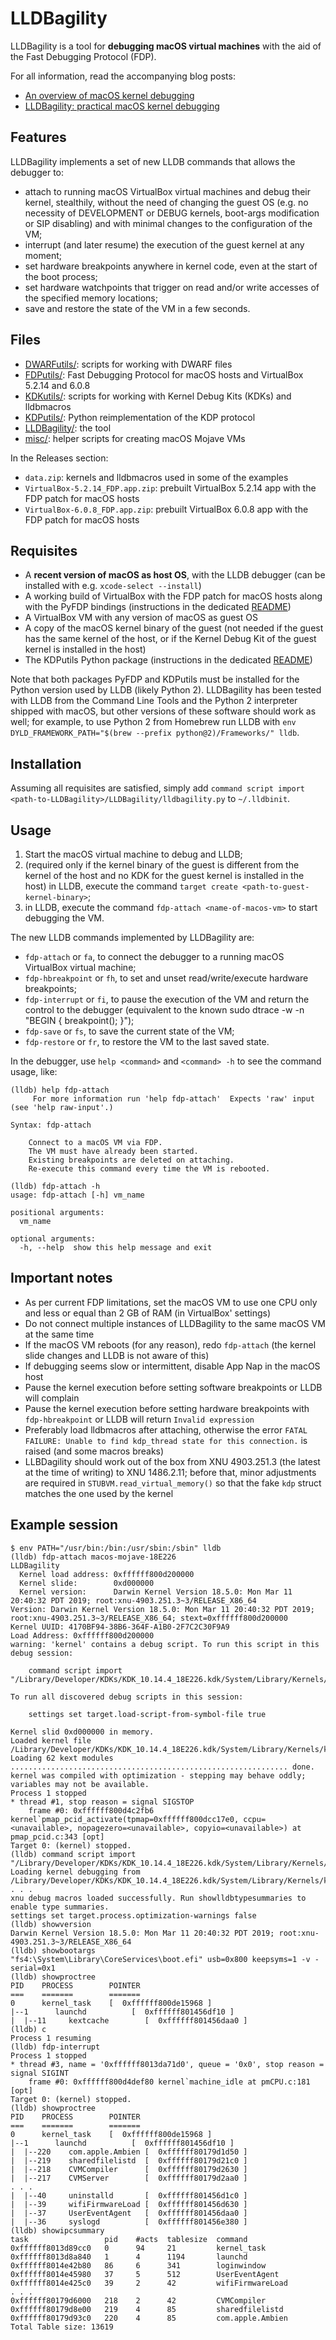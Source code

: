 # LLDBagility
LLDBagility is a tool for **debugging macOS virtual machines** with the aid of the Fast Debugging Protocol (FDP).

For all information, read the accompanying blog posts:

- [An overview of macOS kernel debugging](https://blog.quarkslab.com/an-overview-of-macos-kernel-debugging.html)
- [LLDBagility: practical macOS kernel debugging](https://blog.quarkslab.com/lldbagility-practical-macos-kernel-debugging.html)

## Features
LLDBagility implements a set of new LLDB commands that allows the debugger to:
- attach to running macOS VirtualBox virtual machines and debug their kernel, stealthily, without the need of changing the guest OS (e.g. no necessity of DEVELOPMENT or DEBUG kernels, boot-args modification or SIP disabling) and with minimal changes to the configuration of the VM;
- interrupt (and later resume) the execution of the guest kernel at any moment;
- set hardware breakpoints anywhere in kernel code, even at the start of the boot process;
- set hardware watchpoints that trigger on read and/or write accesses of the specified memory locations;
- save and restore the state of the VM in a few seconds.

## Files
- [DWARFutils/](DWARFutils/): scripts for working with DWARF files
- [FDPutils/](FDPutils/): Fast Debugging Protocol for macOS hosts and VirtualBox 5.2.14 and 6.0.8
- [KDKutils/](KDKutils/): scripts for working with Kernel Debug Kits (KDKs) and lldbmacros
- [KDPutils/](KDPutils/): Python reimplementation of the KDP protocol
- [LLDBagility/](LLDBagility/): the tool
- [misc/](misc/): helper scripts for creating macOS Mojave VMs

In the Releases section:
- `data.zip`: kernels and lldbmacros used in some of the examples
- `VirtualBox-5.2.14_FDP.app.zip`: prebuilt VirtualBox 5.2.14 app with the FDP patch for macOS hosts
- `VirtualBox-6.0.8_FDP.app.zip`: prebuilt VirtualBox 6.0.8 app with the FDP patch for macOS hosts

## Requisites
- A **recent version of macOS as host OS**, with the LLDB debugger (can be installed with e.g. `xcode-select --install`)
- A working build of VirtualBox with the FDP patch for macOS hosts along with the PyFDP bindings (instructions in the dedicated [README](FDPutils/))
- A VirtualBox VM with any version of macOS as guest OS
- A copy of the macOS kernel binary of the guest (not needed if the guest has the same kernel of the host, or if the Kernel Debug Kit of the guest kernel is installed in the host)
- The KDPutils Python package (instructions in the dedicated [README](KDPutils/))

Note that both packages PyFDP and KDPutils must be installed for the Python version used by LLDB (likely Python 2). LLDBagility has been tested with LLDB from the Command Line Tools and the Python 2 interpreter shipped with macOS, but other versions of these software should work as well; for example, to use Python 2 from Homebrew run LLDB with `env DYLD_FRAMEWORK_PATH="$(brew --prefix python@2)/Frameworks/" lldb`.

## Installation
Assuming all requisites are satisfied, simply add `command script import <path-to-LLDBagility>/LLDBagility/lldbagility.py` to `~/.lldbinit`.

## Usage
1. Start the macOS virtual machine to debug and LLDB;
2. (required only if the kernel binary of the guest is different from the kernel of the host and no KDK for the guest kernel is installed in the host) in LLDB, execute the command `target create <path-to-guest-kernel-binary>`;
3. in LLDB, execute the command `fdp-attach <name-of-macos-vm>` to start debugging the VM.

The new LLDB commands implemented by LLDBagility are:
- `fdp-attach` or `fa`, to connect the debugger to a running macOS VirtualBox virtual machine;
- `fdp-hbreakpoint` or `fh`, to set and unset read/write/execute hardware breakpoints;
- `fdp-interrupt` or `fi`, to pause the execution of the VM and return the control to the debugger (equivalent to the known sudo dtrace -w -n "BEGIN { breakpoint(); }");
- `fdp-save` or `fs`, to save the current state of the VM;
- `fdp-restore` or `fr`, to restore the VM to the last saved state.

In the debugger, use `help <command>` and `<command> -h` to see the command usage, like:
```
(lldb) help fdp-attach
     For more information run 'help fdp-attach'  Expects 'raw' input (see 'help raw-input'.)

Syntax: fdp-attach

    Connect to a macOS VM via FDP.
    The VM must have already been started.
    Existing breakpoints are deleted on attaching.
    Re-execute this command every time the VM is rebooted.

(lldb) fdp-attach -h
usage: fdp-attach [-h] vm_name

positional arguments:
  vm_name

optional arguments:
  -h, --help  show this help message and exit
```

## Important notes
- As per current FDP limitations, set the macOS VM to use one CPU only and less or equal than 2 GB of RAM (in VirtualBox' settings)
- Do not connect multiple instances of LLDBagility to the same macOS VM at the same time
- If the macOS VM reboots (for any reason), redo `fdp-attach` (the kernel slide changes and LLDB is not aware of this)
- If debugging seems slow or intermittent, disable App Nap in the macOS host
- Pause the kernel execution before setting software breakpoints or LLDB will complain
- Pause the kernel execution before setting hardware breakpoints with `fdp-hbreakpoint` or LLDB will return `Invalid expression`
- Preferably load lldbmacros after attaching, otherwise the error `FATAL FAILURE: Unable to find kdp_thread state for this connection.` is raised (and some macros breaks)
- LLBDagility should work out of the box from XNU 4903.251.3 (the latest at the time of writing) to XNU 1486.2.11; before that, minor adjustments are required in `STUBVM.read_virtual_memory()` so that the fake `kdp` struct matches the one used by the kernel

## Example session
```
$ env PATH="/usr/bin:/bin:/usr/sbin:/sbin" lldb
(lldb) fdp-attach macos-mojave-18E226
LLDBagility
  Kernel load address: 0xffffff800d200000
  Kernel slide:        0xd000000
  Kernel version:      Darwin Kernel Version 18.5.0: Mon Mar 11 20:40:32 PDT 2019; root:xnu-4903.251.3~3/RELEASE_X86_64
Version: Darwin Kernel Version 18.5.0: Mon Mar 11 20:40:32 PDT 2019; root:xnu-4903.251.3~3/RELEASE_X86_64; stext=0xffffff800d200000
Kernel UUID: 4170BF94-38B6-364F-A1B0-2F7C2C30F9A9
Load Address: 0xffffff800d200000
warning: 'kernel' contains a debug script. To run this script in this debug session:

    command script import "/Library/Developer/KDKs/KDK_10.14.4_18E226.kdk/System/Library/Kernels/kernel.dSYM/Contents/Resources/DWARF/../Python/kernel.py"

To run all discovered debug scripts in this session:

    settings set target.load-script-from-symbol-file true

Kernel slid 0xd000000 in memory.
Loaded kernel file /Library/Developer/KDKs/KDK_10.14.4_18E226.kdk/System/Library/Kernels/kernel
Loading 62 kext modules .............................................................. done.
kernel was compiled with optimization - stepping may behave oddly; variables may not be available.
Process 1 stopped
* thread #1, stop reason = signal SIGSTOP
    frame #0: 0xffffff800d4c2fb6 kernel`pmap_pcid_activate(tpmap=0xffffff800dcc17e0, ccpu=<unavailable>, nopagezero=<unavailable>, copyio=<unavailable>) at pmap_pcid.c:343 [opt]
Target 0: (kernel) stopped.
(lldb) command script import "/Library/Developer/KDKs/KDK_10.14.4_18E226.kdk/System/Library/Kernels/kernel.dSYM/Contents/Resources/DWARF/../Python/kernel.py"
Loading kernel debugging from /Library/Developer/KDKs/KDK_10.14.4_18E226.kdk/System/Library/Kernels/kernel.dSYM/Contents/Resources/DWARF/../Python/kernel.py
. . .
xnu debug macros loaded successfully. Run showlldbtypesummaries to enable type summaries.
settings set target.process.optimization-warnings false
(lldb) showversion
Darwin Kernel Version 18.5.0: Mon Mar 11 20:40:32 PDT 2019; root:xnu-4903.251.3~3/RELEASE_X86_64
(lldb) showbootargs
"fs4:\System\Library\CoreServices\boot.efi" usb=0x800 keepsyms=1 -v -serial=0x1
(lldb) showproctree
PID    PROCESS        POINTER
===    =======        =======
0      kernel_task    [  0xffffff800de15968 ]
|--1      launchd          [  0xffffff801456df10 ]
|  |--11     kextcache        [  0xffffff801456daa0 ]
(lldb) c
Process 1 resuming
(lldb) fdp-interrupt
Process 1 stopped
* thread #3, name = '0xffffff8013da71d0', queue = '0x0', stop reason = signal SIGINT
    frame #0: 0xffffff800d4def80 kernel`machine_idle at pmCPU.c:181 [opt]
Target 0: (kernel) stopped.
(lldb) showproctree
PID    PROCESS        POINTER
===    =======        =======
0      kernel_task    [  0xffffff800de15968 ]
|--1      launchd          [  0xffffff801456df10 ]
|  |--220    com.apple.Ambien [  0xffffff80179d1d50 ]
|  |--219    sharedfilelistd  [  0xffffff80179d21c0 ]
|  |--218    CVMCompiler      [  0xffffff80179d2630 ]
|  |--217    CVMServer        [  0xffffff80179d2aa0 ]
. . .
|  |--40     uninstalld       [  0xffffff801456d1c0 ]
|  |--39     wifiFirmwareLoad [  0xffffff801456d630 ]
|  |--37     UserEventAgent   [  0xffffff801456daa0 ]
|  |--36     syslogd          [  0xffffff801456e380 ]
(lldb) showipcsummary
task                 pid    #acts  tablesize  command
0xffffff8013d89cc0   0      94     21         kernel_task
0xffffff8013d8a840   1      4      1194       launchd
0xffffff8014e42b80   86     6      341        loginwindow
0xffffff8014e45980   37     5      512        UserEventAgent
0xffffff8014e425c0   39     2      42         wifiFirmwareLoad
. . .
0xffffff80179d6000   218    2      42         CVMCompiler
0xffffff80179d8e00   219    4      85         sharedfilelistd
0xffffff80179d93c0   220    4      85         com.apple.Ambien
Total Table size: 13619
```
